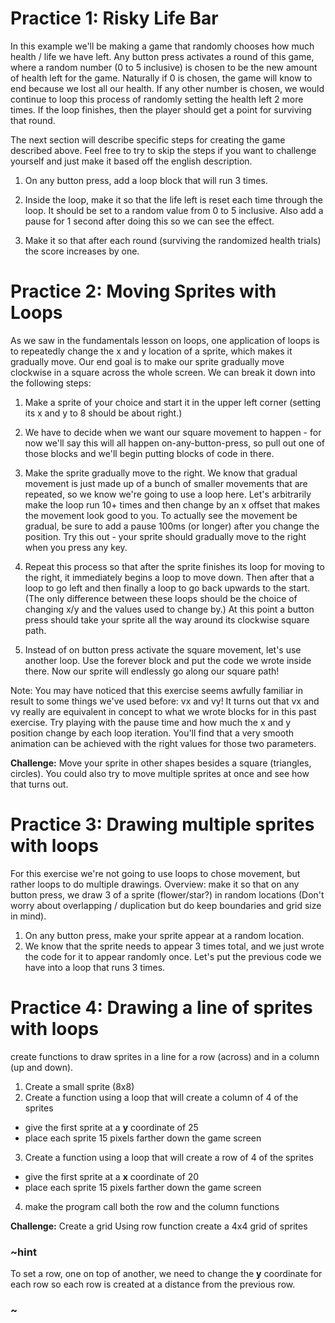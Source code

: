 # Practice 1: Risky Life Bar

In this example we'll be making a game that randomly chooses how much health / life we have left. Any button press activates a round of this game, where a random number (0 to 5 inclusive) is chosen to be the new amount of health left for the game. Naturally if 0 is chosen, the game will know to end because we lost all our health. If any other number is chosen, we would continue to loop this process of randomly setting the health left 2 more times. If the loop finishes, then the player should get a point for surviving that round.

The next section will describe specific steps for creating the game described above. Feel free to try to skip the steps if you want to challenge yourself and just make it based off the english description.

1. On any button press, add a loop block that will run 3 times.

2. Inside the loop, make it so that the life left is reset each time through the loop. It should be set to a random value from 0 to 5 inclusive. Also add a pause for 1 second after doing this so we can see the effect.

3. Make it so that after each round (surviving the randomized health trials) the score increases by one.

# Practice 2: Moving Sprites with Loops

As we saw in the fundamentals lesson on loops, one application of loops is to repeatedly change the x and y location of a sprite, which makes it gradually move. Our end goal is to make our sprite gradually move clockwise in a square across the whole screen. We can break it down into the following steps:

1. Make a sprite of your choice and start it in the upper left corner (setting its x and y to 8 should be about right.)

2. We have to decide when we want our square movement to happen - for now we'll say this will all happen on-any-button-press, so pull out one of those blocks and we'll begin putting blocks of code in there.

3. Make the sprite gradually move to the right. We know that gradual movement is just made up of a bunch of smaller movements that are repeated, so we know we're going to use a loop here. Let's arbitrarily make the loop run 10+ times and then change by an x offset that makes the movement look good to you. To actually see the movement be gradual, be sure to add a pause 100ms (or longer) after you change the position. Try this out - your sprite should gradually move to the right when you press any key.

4. Repeat this process so that after the sprite finishes its loop for moving to the right, it immediately begins a loop to move down. Then after that a loop to go left and then finally a loop to go back upwards to the start. (The only difference between these loops should be the choice of changing x/y and the values used to change by.) At this point a button press should take your sprite all the way around its clockwise square path.

5. Instead of on button press activate the square movement, let's use another loop. Use the forever block and put the code we wrote inside there. Now our sprite will endlessly go along our square path!

Note: You may have noticed that this exercise seems awfully familiar in result to some things we've used before: vx and vy! It turns out that vx and vy really are equivalent in concept to what we wrote blocks for in this past exercise. Try playing with the pause time and how much the x and y position change by each loop iteration. You'll find that a very smooth animation can be achieved with the right values for those two parameters.

**Challenge:** Move your sprite in other shapes besides a square (triangles, circles). You could also try to move multiple sprites at once and see how that turns out.


# Practice 3: Drawing multiple sprites with loops

For this exercise we're not going to use loops to chose movement, but rather loops to do multiple drawings. Overview: make it so that on any button press, we draw 3 of a sprite (flower/star?) in random locations (Don't worry about overlapping / duplication but do keep boundaries and grid size in mind).

1. On any button press, make your sprite appear at a random location.
2. We know that the sprite needs to appear 3 times total, and we just wrote the code for it to appear randomly once. Let's put the previous code we have into a loop that runs 3 times. 

# Practice 4: Drawing a line of sprites with loops
create functions to draw sprites in a line for a row (across) and in a column (up and down).
1. Create a small sprite (8x8)
2. Create a function using a loop that will create a column of 4 of the sprites
  * give the first sprite at a **y** coordinate of 25
  * place each sprite 15 pixels farther down the game screen
3. Create a function using a loop that will create a row of 4 of the sprites
  * give the first sprite at a **x** coordinate of 20
  * place each sprite 15 pixels farther down the game screen
4. make the program call both the row and the column functions

**Challenge:** Create a grid
Using row function create a 4x4 grid of sprites

### ~hint

To set a row, one on top of another, we need to change the **y** coordinate for each row so each row is created at a distance from the previous row.

### ~